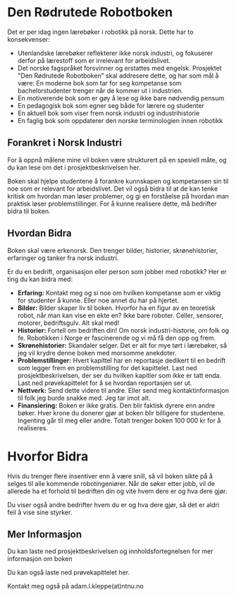 # Den Rødrutede Robotboken 
Det er per idag ingen lærebøker i robotikk på norsk. Dette har to konsekvenser:
- Utenlandske lærebøker reflekterer ikke norsk industri, og fokuserer derfor på lærestoff som er irrelevant for arbeidslivet.
- Det norske fagspråket forsvinner og erstattes med engelsk.
Prosjektet "Den Rødrutede Robotboken" skal addresere dette, og har som mål å være:
En moderne bok som tar for seg kompetanse som bachelorstudenter trenger når de kommer ut i industrien.
- En motiverende bok som er gøy å lese og ikke bare nødvendig pensum
- En pedagogisk bok som egner seg både for lærere og studenter
- En aktuell bok som viser frem norsk industri og industrihistorie
- En faglig bok som oppdaterer den norske terminologien innen robotikk

## Forankret i Norsk Industri 
For å oppnå målene mine vil boken være strukturert på en spesiell måte, og du kan lese om det i prosjektbeskrivelsen her. 

Boken skal hjelpe studentene å forankre kunnskapen og kompetansen sin til noe som er relevant for arbeidslivet. Det vil også bidra til at de kan tenke kritisk om hvordan man løser problemer, og gi en forståelse på hvordan man praktisk løser problemstillinger. For å kunne realisere dette, må bedrifter bidra til boken.

## Hvordan Bidra
Boken skal være erkenorsk. Den trenger bilder, historier, skrønehistorier, erfaringer og tanker fra norsk industri.

Er du en bedrift, organisasjon eller person som jobber med robotikk? Her er ting du kan bidra med:
- **Erfaring:** Kontakt meg og si noe om hvilken kompetanse som er viktig for studenter å kunne. Eller noe annet du har på hjertet.
- **Bilder:** Bilder skaper liv til boken. Hvorfor ha en figur av en teoretisk robot, når man kan vise en ekte en? Ikke bare roboter. Celler, sensorer, motorer, bedriftsgulv. Alt skal med!
- **Historier:** Fortell om bedriften din! Om norsk industri-historie, om folk og fe. Robotikken i Norge er fascinerende og vi må få den opp og frem.
- **Skrønehistorier:** Skandaler selger. Det er alt for mye tørt i lærebøker, så jeg vil krydre denne boken med morsomme anekdoter.
- **Problemstillinger:** Hvert kapittel har en reportasje dedikert til en bedrift som legger frem en problemstilling for det kapittelet. Last ned prosjektbeskrivelsen, der ser du hvilken kapitler som ikke er tatt enda. Last ned prøvekapittelet for å se hvordan reportasjen ser ut.
- **Nettverk:** Send dette videre til andre. Eller send meg kontaktinformasjon til folk jeg burde snakke med. Jeg tar imot alt.
- **Finansiering:** Boken er ikke gratis. Den blir faktisk dyrere enn andre bøker. Hver krone du donerer gjør at boken blir billigere for studentene. Ingenting går til meg eller andre. Totalt trenger boken 100 000 kr for å realiseres.

# Hvorfor Bidra 
Hvis du trenger flere insentiver enn å være snill, så vil boken sikte på å selges til alle kommende robotingeniører. Når de søker etter jobb, vil de allerede ha et forhold til bedriften din og vite hvem dere er og hva dere gjør.

Du viser også andre bedrifter hvem du er og hva dere gjør, så det er aldri feil å vise sine styrker.

## Mer Informasjon
Du kan laste ned prosjektbeskrivelsen og innholdsfortegnelsen for mer informasjon om boken

Du kan også laste ned prøvekapittelet her.

Kontakt meg også på adam.l.kleppe(at)ntnu.no
